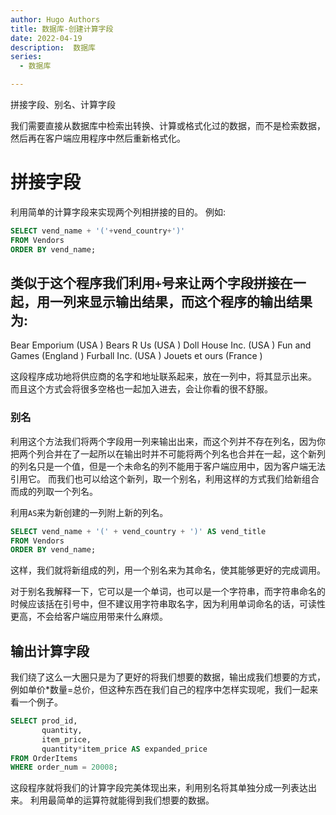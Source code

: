 ```yaml
---
author: Hugo Authors
title: 数据库-创建计算字段
date: 2022-04-19
description:  数据库
series:
  - 数据库

---
```

拼接字段、别名、计算字段

我们需要直接从数据库中检索出转换、计算或格式化过的数据，而不是检索数据，然后再在客户端应用程序中然后重新格式化。


<!--more-->


# 拼接字段
  利用简单的计算字段来实现两个列相拼接的目的。
  例如:
  ```sql
  SELECT vend_name + '('+vend_country+')'
  FROM Vendors
  ORDER BY vend_name;
  ```
  类似于这个程序我们利用`+`号来让两个字段拼接在一起，用一列来显示输出结果，而这个程序的输出结果为:
------------------------------------------------------------------------------------------------------
Bear Emporium                                     (USA                                               )
Bears R Us                                        (USA                                               )
Doll House Inc.                                   (USA                                               )
Fun and Games                                     (England                                           )
Furball Inc.                                      (USA                                               )
Jouets et ours                                    (France                                            )

  这段程序成功地将供应商的名字和地址联系起来，放在一列中，将其显示出来。 
  而且这个方式会将很多空格也一起加入进去，会让你看的很不舒服。

   ### 别名
   利用这个方法我们将两个字段用一列来输出出来，而这个列并不存在列名，因为你把两个列合并在了一起所以在输出时并不可能将两个列名也合并在一起，这个新列的列名只是一个值，但是一个未命名的列不能用于客户端应用中，因为客户端无法引用它。
   而我们也可以给这个新列，取一个别名，利用这样的方式我们给新组合而成的列取一个列名。

   利用`AS`来为新创建的一列附上新的列名。
   ```sql
   SELECT vend_name + '(' + vend_country + ')' AS vend_title
   FROM Vendors 
   ORDER BY vend_name;
   ```
   这样，我们就将新组成的列，用一个别名来为其命名，使其能够更好的完成调用。

   对于别名我解释一下，它可以是一个单词，也可以是一个字符串，而字符串命名的时候应该括在引号中，但不建议用字符串取名字，因为利用单词命名的话，可读性更高，不会给客户端应用带来什么麻烦。

  ## 输出计算字段
   我们绕了这么一大圈只是为了更好的将我们想要的数据，输出成我们想要的方式，例如单价*数量=总价，但这种东西在我们自己的程序中怎样实现呢，我们一起来看一个例子。

   ```sql
   SELECT prod_id,
          quantity,
          item_price,
          quantity*item_price AS expanded_price
   FROM OrderItems
   WHERE order_num = 20008;
   ```
   这段程序就将我们的计算字段完美体现出来，利用别名将其单独分成一列表达出来。 
   利用最简单的运算符就能得到我们想要的数据。
